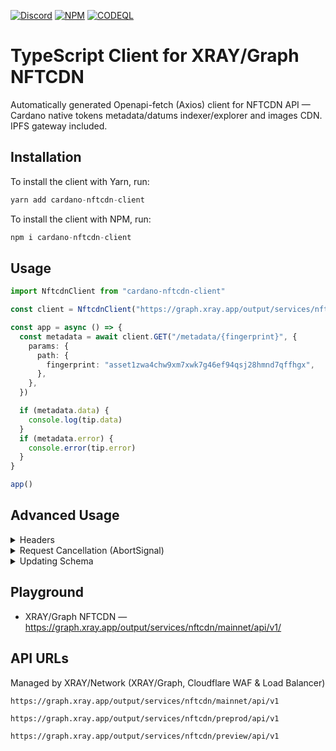 <a href="https://discord.gg/WhZmm46APN"><img alt="Discord" src="https://img.shields.io/discord/852538978946383893?style=for-the-badge&logo=discord&label=Discord&labelColor=%231940ED&color=%233FCB9B"></a>
<a href="https://www.npmjs.com/package/cardano-nftcdn-client"><img alt="NPM" src="https://img.shields.io/npm/v/cardano-nftcdn-client/latest?style=for-the-badge&logo=npm&labelColor=%231940ED&color=%233FCB9B"></a>
<a href="https://github.com/ray-network/cardano-nftcdn-client/actions"><img alt="CODEQL" src="https://img.shields.io/github/actions/workflow/status/xray-network/cardano-nftcdn-client/codeql.yml?label=CodeQL&logo=github&style=for-the-badge&labelColor=%231940ED&color=%233FCB9B"></a>
  
# TypeScript Client for XRAY/Graph NFTCDN

Automatically generated Openapi-fetch (Axios) client for NFTCDN API — Cardano native tokens metadata/datums indexer/explorer and images CDN. IPFS gateway included.

## Installation

To install the client with Yarn, run:

```TypeScript
yarn add cardano-nftcdn-client
```

To install the client with NPM, run:

```TypeScript
npm i cardano-nftcdn-client
```

## Usage

```TypeScript
import NftcdnClient from "cardano-nftcdn-client"

const client = NftcdnClient("https://graph.xray.app/output/services/nftcdn/mainnet/api/v1")

const app = async () => {
  const metadata = await client.GET("/metadata/{fingerprint}", {
    params: {
      path: {
        fingerprint: "asset1zwa4chw9xm7xwk7g46ef94qsj28hmnd7qffhgx",
      },
    },
  })

  if (metadata.data) {
    console.log(tip.data)
  }
  if (metadata.error) {
    console.error(tip.error)
  }
}

app()
```

## Advanced Usage

<details>
<summary>Headers</summary>
  
``` TypeScript
import NftcdnClient from "cardano-nftcdn-client"

const baseUrl = "https://graph.xray.app/output/services/nftcdn/mainnet/api/v1"
const headers = {} // rest headers
const client = NftcdnClient(baseUrl, headers)

const app = async () => {
  const metadata = await client.GET("/metadata/{id}", {
    params: {
      path: {
        id: "b6798a74fb7441ef5f7af1ff4ea6150bbb7aaeb0aca0113e558592f6584449414d4f4e44",
      },
    },
  })

  console.log(metadata.data)
}

app()
```

</details>

<details>
<summary>Request Cancellation (AbortSignal)</summary>

```TypeScript
import NftcdnClient from "cardano-nftcdn-client"

const client = NftcdnClient("https://graph.xray.app/output/services/nftcdn/mainnet/api/v1")

const app = async () => {
  const abortController = new AbortController()

  setTimeout(() => {
    abortController.abort() // cancel request
    console.log('Aborted!')
  }, 200)

  const assets = await client.GET("/assets", {
    signal: abortController.signal,
  })

  if (assets.data) {
    console.log(tip.data?.[0]?.block_no)
  }
  if (assets.error) {
    console.error(tip.error)
  }
}

app()
```

</details>

<details>
<summary>Updating Schema</summary>

Run schema update:
```console
yarn schema
```

</details>

## Playground

* XRAY/Graph NFTCDN — https://graph.xray.app/output/services/nftcdn/mainnet/api/v1/


## API URLs

Managed by XRAY/Network (XRAY/Graph, Cloudflare WAF & Load Balancer)

```
https://graph.xray.app/output/services/nftcdn/mainnet/api/v1
```

```
https://graph.xray.app/output/services/nftcdn/preprod/api/v1
```

```
https://graph.xray.app/output/services/nftcdn/preview/api/v1
```
